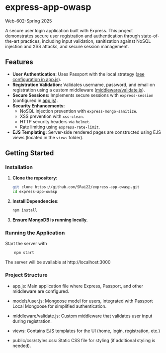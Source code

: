 # express-app-owasp
Web-602-Spring 2025

A secure user login application built with Express. This project demonstrates secure user registration and authentication through state-of-the-art practices, including input validation, sanitization against NoSQL injection and XSS attacks, and secure session management.

## Features

- **User Authentication:** Uses Passport with the local strategy ([see configuration in app.js](app.js)).
- **Registration Validation:** Validates username, password, and email on registration using a custom middleware ([middleware/validate.js](middleware/validate.js)).
- **Secure Sessions:** Implements secure sessions with `express-session` (configured in [app.js](app.js)).
- **Security Enhancements:** 
  - NoSQL injection prevention with `express-mongo-sanitize`.
  - XSS prevention with `xss-clean`.
  - HTTP security headers via `helmet`.
  - Rate limiting using `express-rate-limit`.
- **EJS Templating:** Server-side rendered pages are constructed using EJS views (located in the `views` folder).

## Getting Started

### Installation

1. **Clone the repository:**

   ```sh
   git clone https://github.com/SRai22/express-app-owasp.git
   cd express-app-owasp
   ``` 

2. **Install Dependencies:**
    ```sh 
    npm install 
    ```

3. **Ensure MongoDB is running locally.**

### Running the Application
Start the server with 
```bash
    npm start
``` 
The server will be available at http://localhost:3000 

### Project Structure 
 - app.js: Main application file where Express, Passport, and other middleware are configured.

 - models/user.js: Mongoose model for users, integrated with Passport Local Mongoose for simplified authentication.

 - middleware/validate.js: Custom middleware that validates user input during registration.

 - views: Contains EJS templates for the UI (home, login, registration, etc.)
 
 - public/css/styles.css: Static CSS file for styling (if additional styling is needed).